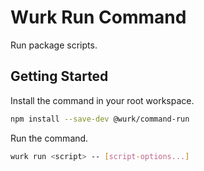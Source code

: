 # Wurk Run Command

Run package scripts.

## Getting Started

Install the command in your root workspace.

```sh
npm install --save-dev @wurk/command-run
```

Run the command.

```sh
wurk run <script> -- [script-options...]
```
